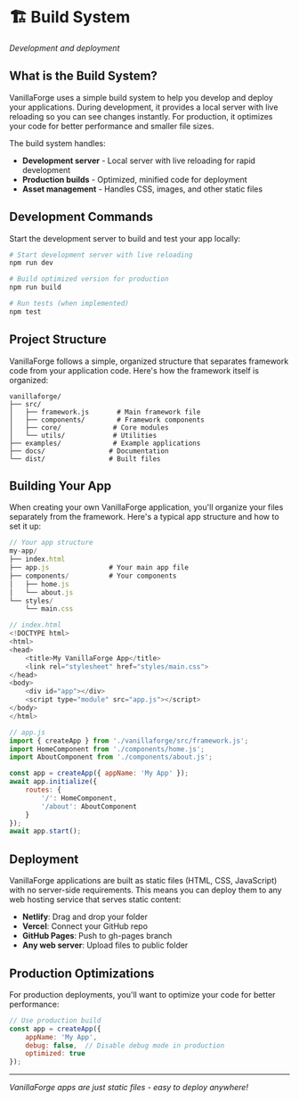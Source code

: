 # 🏗️ Build System

*Development and deployment*

## What is the Build System?

VanillaForge uses a simple build system to help you develop and deploy your applications. During development, it provides a local server with live reloading so you can see changes instantly. For production, it optimizes your code for better performance and smaller file sizes.

The build system handles:
- **Development server** - Local server with live reloading for rapid development
- **Production builds** - Optimized, minified code for deployment
- **Asset management** - Handles CSS, images, and other static files

## Development Commands

Start the development server to build and test your app locally:

```bash
# Start development server with live reloading
npm run dev

# Build optimized version for production
npm run build

# Run tests (when implemented)
npm test
```

## Project Structure

VanillaForge follows a simple, organized structure that separates framework code from your application code. Here's how the framework itself is organized:

```
vanillaforge/
├── src/
│   ├── framework.js       # Main framework file
│   ├── components/        # Framework components
│   ├── core/             # Core modules
│   └── utils/            # Utilities
├── examples/             # Example applications
├── docs/                # Documentation
└── dist/                # Built files
```

## Building Your App

When creating your own VanillaForge application, you'll organize your files separately from the framework. Here's a typical app structure and how to set it up:

```javascript
// Your app structure
my-app/
├── index.html
├── app.js               # Your main app file
├── components/          # Your components
│   ├── home.js
│   └── about.js
└── styles/
    └── main.css

// index.html
<!DOCTYPE html>
<html>
<head>
    <title>My VanillaForge App</title>
    <link rel="stylesheet" href="styles/main.css">
</head>
<body>
    <div id="app"></div>
    <script type="module" src="app.js"></script>
</body>
</html>

// app.js
import { createApp } from './vanillaforge/src/framework.js';
import HomeComponent from './components/home.js';
import AboutComponent from './components/about.js';

const app = createApp({ appName: 'My App' });
await app.initialize({
    routes: {
        '/': HomeComponent,
        '/about': AboutComponent
    }
});
await app.start();
```

## Deployment

VanillaForge applications are built as static files (HTML, CSS, JavaScript) with no server-side requirements. This means you can deploy them to any web hosting service that serves static content:

- **Netlify**: Drag and drop your folder
- **Vercel**: Connect your GitHub repo
- **GitHub Pages**: Push to gh-pages branch
- **Any web server**: Upload files to public folder

## Production Optimizations

For production deployments, you'll want to optimize your code for better performance:

```javascript
// Use production build
const app = createApp({
    appName: 'My App',
    debug: false,  // Disable debug mode in production
    optimized: true
});
```

---

*VanillaForge apps are just static files - easy to deploy anywhere!*
